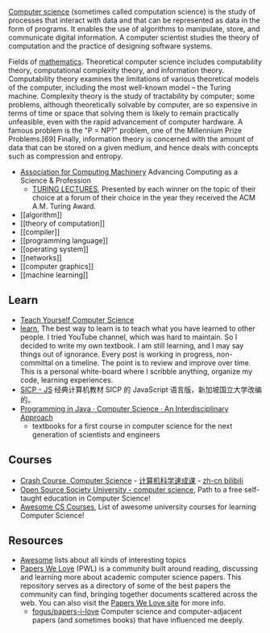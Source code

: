 [Computer science](https://en.wikipedia.org/wiki/Computer_science) (sometimes called computation science) is the study of processes that interact with data and that can be represented as data in the form of programs. It enables the use of algorithms to manipulate, store, and communicate digital information. A computer scientist studies the theory of computation and the practice of designing software systems.  

Fields of [mathematics](https://en.wikipedia.org/wiki/Mathematics). Theoretical computer science includes computability theory, computational complexity theory, and information theory. Computability theory examines the limitations of various theoretical models of the computer, including the most well-known model – the Turing machine. Complexity theory is the study of tractability by computer; some problems, although theoretically solvable by computer, are so expensive in terms of time or space that solving them is likely to remain practically unfeasible, even with the rapid advancement of computer hardware. A famous problem is the "P = NP?" problem, one of the Millennium Prize Problems.[69] Finally, information theory is concerned with the amount of data that can be stored on a given medium, and hence deals with concepts such as compression and entropy.


- [Association for Computing Machinery](https://www.acm.org/) Advancing Computing as a Science & Profession
  - [TURING LECTURES](https://amturing.acm.org/lectures.cfm), Presented by each winner on the topic of their choice at a forum of their choice in the year they received the ACM A.M. Turing Award.
- [[algorithm]]
- [[theory of computation]]
- [[compiler]]
- [[programming language]]
- [[operating system]]
- [[networks]]
- [[computer graphics]]
- [[machine learning]]



## Learn
- [Teach Yourself Computer Science](https://teachyourselfcs.com/)
- [learn](https://github.com/gyuho/learn), The best way to learn is to teach what you have learned to other people. I tried YouTube channel, which was hard to maintain. So I decided to write my own textbook. I am still learning, and I may say things out of ignorance. Every post is working in progress, non-committal on a timeline. The point is to review and improve over time. This is a personal white-board where I scribble anything, organize my code, learning experiences.
- [SICP - JS](https://sicp.comp.nus.edu.sg/) 经典计算机教材 SICP 的 JavaScript 语言版，新加坡国立大学改编的。
- [Programming in Java · Computer Science · An Interdisciplinary Approach](https://introcs.cs.princeton.edu/java/home/) 
  - textbooks for a first course in computer science for the next generation of scientists and engineers



## Courses
- [Crash Course, Computer Science](https://www.youtube.com/playlist?list=PL8dPuuaLjXtNlUrzyH5r6jN9ulIgZBpdo) - [计算机科学速成课](https://github.com/1c7/crash-course-computer-science-chinese) - [zh-cn bilibili](https://www.bilibili.com/video/av21376839/)
- [Open Source Society University - computer science](https://github.com/ossu/computer-science), Path to a free self-taught education in Computer Science!
- [Awesome CS Courses](https://github.com/prakhar1989/awesome-courses), List of awesome university courses for learning Computer Science!



## Resources
- [Awesome](https://github.com/sindresorhus/awesome) lists about all kinds of interesting topics
- [Papers We Love](https://github.com/papers-we-love/papers-we-love) (PWL) is a community built around reading, discussing and learning more about academic computer science papers. This repository serves as a directory of some of the best papers the community can find, bringing together documents scattered across the web. You can also visit the [Papers We Love site](http://paperswelove.org/) for more info.
  - [fogus/papers-i-love](https://github.com/fogus/papers-i-love) Computer science and computer-adjacent papers (and sometimes books) that have influenced me deeply.
